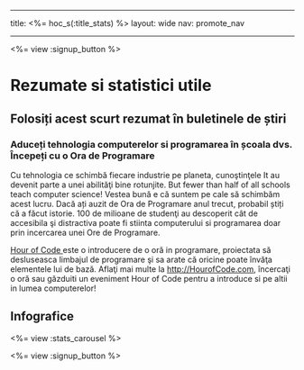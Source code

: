 * * *

title: <%= hoc_s(:title_stats) %> layout: wide nav: promote_nav

* * *

<a id="blurb"></a>

<%= view :signup_button %>

# Rezumate si statistici utile

## Folosiți acest scurt rezumat în buletinele de știri

### Aduceți tehnologia computerelor si programarea în școala dvs. Începeți cu o Ora de Programare

Cu tehnologia ce schimbă fiecare industrie pe planeta, cunoştinţele It au devenit parte a unei abilităţi bine rotunjite. But fewer than half of all schools teach computer science! Vestea bună e că suntem pe cale să schimbăm acest lucru. Dacă ați auzit de Ora de Programare anul trecut, probabil știți că a făcut istorie. 100 de milioane de studenţi au descoperit cât de accesibila şi distractiva poate fi stiinta computerului si programarea doar prin incercarea unei Ore de Programare.

[ Hour of Code ](<%= hoc_uri('/') %>) este o introducere de o oră in programare, proiectata să desluseasca limbajul de programare şi sa arate că oricine poate învăţa elementele lui de bază. Aflaţi mai multe la <http://HourofCode.com>, încercaţi o oră sau găzduiti un eveniment Hour of Code pentru a introduce si pe altii in lumea computerelor!

<a id="infographics"></a>

## Infografice

<%= view :stats_carousel %>

<%= view :signup_button %>